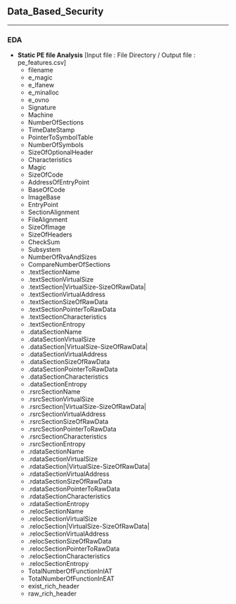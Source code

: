 ## Data_Based_Security

------

### EDA

- **Static PE file Analysis** [Input file : File Directory / Output file : pe_features.csv]
  - filename
  - e_magic
  - e_lfanew
  - e_minalloc
  - e_ovno
  - Signature
  - Machine
  - NumberOfSections
  - TimeDateStamp
  - PointerToSymbolTable
  - NumberOfSymbols
  - SizeOfOptionalHeader
  - Characteristics
  - Magic
  - SizeOfCode
  - AddressOfEntryPoint
  - BaseOfCode
  - ImageBase
  - EntryPoint
  - SectionAlignment
  - FileAlignment
  - SizeOfImage
  - SizeOfHeaders
  - CheckSum
  - Subsystem
  - NumberOfRvaAndSizes
  - CompareNumberOfSections
  - .textSectionName
  - .textSectionVirtualSize
  - .textSection|VirtualSize-SizeOfRawData|
  - .textSectionVirtualAddress
  - .textSectionSizeOfRawData
  - .textSectionPointerToRawData
  - .textSectionCharacteristics
  - .textSectionEntropy
  - .dataSectionName
  - .dataSectionVirtualSize
  - .dataSection|VirtualSize-SizeOfRawData|
  - .dataSectionVirtualAddress
  - .dataSectionSizeOfRawData
  - .dataSectionPointerToRawData
  - .dataSectionCharacteristics
  - .dataSectionEntropy
  - .rsrcSectionName
  - .rsrcSectionVirtualSize
  - .rsrcSection|VirtualSize-SizeOfRawData|
  - .rsrcSectionVirtualAddress
  - .rsrcSectionSizeOfRawData
  - .rsrcSectionPointerToRawData
  - .rsrcSectionCharacteristics
  - .rsrcSectionEntropy
  - .rdataSectionName
  - .rdataSectionVirtualSize
  - .rdataSection|VirtualSize-SizeOfRawData|
  - .rdataSectionVirtualAddress
  - .rdataSectionSizeOfRawData
  - .rdataSectionPointerToRawData
  - .rdataSectionCharacteristics
  - .rdataSectionEntropy
  - .relocSectionName
  - .relocSectionVirtualSize
  - .relocSection|VirtualSize-SizeOfRawData|
  - .relocSectionVirtualAddress
  - .relocSectionSizeOfRawData
  - .relocSectionPointerToRawData
  - .relocSectionCharacteristics
  - .relocSectionEntropy
  - TotalNumberOfFunctionInIAT
  - TotalNumberOfFunctionInEAT
  - exist_rich_header
  - raw_rich_header


